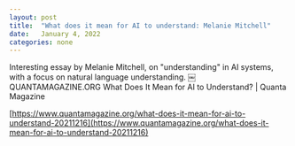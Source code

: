 ```yaml
---
layout: post
title:  "What does it mean for AI to understand: Melanie Mitchell"
date:   January 4, 2022
categories: none
---
```


Interesting essay by Melanie Mitchell, on "understanding" in AI systems, with a focus on natural language understanding. 
￼
QUANTAMAGAZINE.ORG
What Does It Mean for AI to Understand? | Quanta Magazine

[https://www.quantamagazine.org/what-does-it-mean-for-ai-to-understand-20211216](https://www.quantamagazine.org/what-does-it-mean-for-ai-to-understand-20211216)

 

